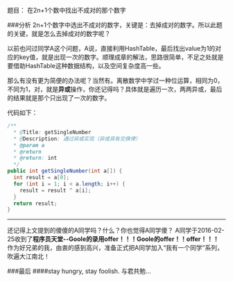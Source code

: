 题目： 在2n+1个数中找出不成对的那个数字

###分析
2n+1个数字中选出不成对的数字，关键是：去掉成对的数字。所以此题的关键，就是怎么去掉成对的数字呢？

以前也问过同学A这个问题，A说，直接利用HashTable，最后找出value为1的对应的key值，就是出现一次的数字。顺理成章的解法，思路很简单，不足之处就是要借助HashTable这种数据结构，以及空间复杂度高一些。

那么有没有更为简便的办法呢？当然有。离散数学中学过一种位运算，相同为0，不同为1，对，就是**异或**操作，你还记得吗？具体就是遍历一次，两两异或，最后的结果就是那个只出现了一次的数字。

代码如下：

```java
/**
  * @Title: getSingleNumber
  * @Description: 通过异或实现（异或具有交换律）
  * @param a
  * @return
  * @return: int
  */
public int getSingleNumber(int a[]) {
  int result = a[0];
  for (int i = 1; i < a.length; i++) {
    result = result ^ a[i];
  }
  return result;
}
```

---
还记得上文提到的傻傻的A同学吗？什么？你也觉得A同学傻？
A同学于2016-02-25收到了**程序员天堂--Goole的录用offer！！！Goole的offer！！offer！！！**
作为好兄弟的我，由衷的感到高兴，准备正式把A同学加入“我有一个同学”系列，吹遍大江南北！

###最后
####stay hungry, stay foolish. 与君共勉...